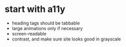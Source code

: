 # start with a11y

- heading tags should be tabbable
- large animations only if necessary
- screen-readable
- contrast, and make sure site looks good in grayscale
